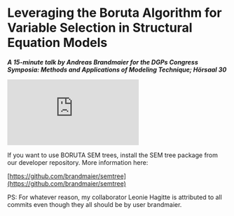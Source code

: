 Leveraging the Boruta Algorithm for Variable Selection in Structural Equation Models
=========

***A 15-minute talk by Andreas Brandmaier for the DGPs Congress Symposia: Methods and Applications of Modeling Technique; Hörsaal 30***

![View presentation slides as PDF](https://github.com/brandmaier/boruta_presentation_dgps/blob/main/Leveraging%20the%20Boruta%20Algorithm%20for%20Variable%20Selection%20in%20Structural%20Equation%20Models_2.pdf)

If you want to use BORUTA SEM trees, install the SEM tree package from our developer repository. More information here:

[https://github.com/brandmaier/semtree](https://github.com/brandmaier/semtree)


PS: For whatever reason, my collaborator Leonie Hagitte is attributed to all commits even though they all should be by user brandmaier.
